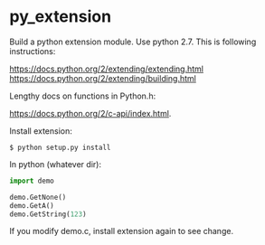 # py_extension

Build a python extension module. Use python 2.7. This is following instructions:

https://docs.python.org/2/extending/extending.html
https://docs.python.org/2/extending/building.html

Lengthy docs on functions in Python.h: 

https://docs.python.org/2/c-api/index.html.

Install extension:

`$ python setup.py install`

In python (whatever dir):

```python
import demo

demo.GetNone()
demo.GetA()
demo.GetString(123)
```

If you modify demo.c, install extension again to see change.
